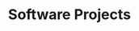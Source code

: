 ---
layout: project-subcategory
type: "personal"
subtype: "software"
title: Software Projects   
description: "Software focused projects"
---